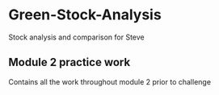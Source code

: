 # Green-Stock-Analysis
Stock analysis and comparison for Steve  
## Module 2 practice work
Contains all the work throughout module 2 prior to challenge
